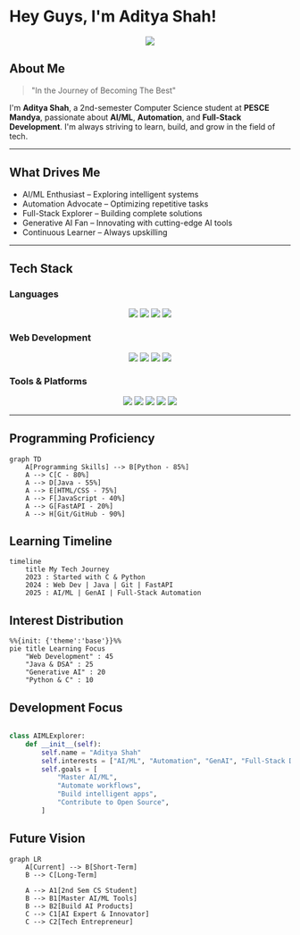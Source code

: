 # Hey Guys, I'm Aditya Shah!


<div align="center">
  <img src="https://capsule-render.vercel.app/api?type=waving&color=gradient&customColorList=6,11,20&height=140&section=header&text=AI%2FML%20Explorer&fontSize=36&fontAlignY=30&desc=Transforming%20Ideas%20into%20Intelligent%20Solutions&descAlignY=55&descAlign=50"/>
</div>

## About Me

> "In the Journey of Becoming The Best"

I'm **Aditya Shah**, a 2nd-semester Computer Science student at **PESCE Mandya**, passionate about **AI/ML**, **Automation**, and **Full-Stack Development**. I'm always striving to learn, build, and grow in the field of tech.

---

## What Drives Me

- AI/ML Enthusiast – Exploring intelligent systems  
- Automation Advocate – Optimizing repetitive tasks  
- Full-Stack Explorer – Building complete solutions  
- Generative AI Fan – Innovating with cutting-edge AI tools  
- Continuous Learner – Always upskilling  

---

## Tech Stack

### Languages

<p align="center">
  <img src="https://img.shields.io/badge/Python-3776AB?style=flat&logo=python&logoColor=white"/>
  <img src="https://img.shields.io/badge/C-00599C?style=flat&logo=c&logoColor=white"/>
  <img src="https://img.shields.io/badge/Java-ED8B00?style=flat&logo=openjdk&logoColor=white"/>
  <img src="https://img.shields.io/badge/JavaScript-F7DF1E?style=flat&logo=javascript&logoColor=black"/>
</p>

### Web Development

<p align="center">
  <img src="https://img.shields.io/badge/HTML5-E34F26?style=flat&logo=html5&logoColor=white"/>
  <img src="https://img.shields.io/badge/CSS3-1572B6?style=flat&logo=css3&logoColor=white"/>
  <img src="https://img.shields.io/badge/FastAPI-009688?style=flat&logo=fastapi&logoColor=white"/>
  <img src="https://img.shields.io/badge/TypeScript-3178C6?style=flat&logo=typescript&logoColor=white"/>
</p>

### Tools & Platforms

<p align="center">
  <img src="https://img.shields.io/badge/Git-F05032?style=flat&logo=git&logoColor=white"/>
  <img src="https://img.shields.io/badge/GitHub-181717?style=flat&logo=github&logoColor=white"/>
  <img src="https://img.shields.io/badge/Render-46E3B7?style=flat&logo=render&logoColor=white"/>
  <img src="https://img.shields.io/badge/Netlify-00C7B7?style=flat&logo=netlify&logoColor=white"/>
  <img src="https://img.shields.io/badge/VS%20Code-007ACC?style=flat&logo=visual-studio-code&logoColor=white"/>
</p>

---

## Programming Proficiency

```mermaid
graph TD
    A[Programming Skills] --> B[Python - 85%]
    A --> C[C - 80%]
    A --> D[Java - 55%]
    A --> E[HTML/CSS - 75%]
    A --> F[JavaScript - 40%]
    A --> G[FastAPI - 20%]
    A --> H[Git/GitHub - 90%]
```

## Learning Timeline 

```mermaid
timeline
    title My Tech Journey
    2023 : Started with C & Python
    2024 : Web Dev | Java | Git | FastAPI
    2025 : AI/ML | GenAI | Full-Stack Automation
```

## Interest Distribution

```mermaid
%%{init: {'theme':'base'}}%%
pie title Learning Focus
    "Web Development" : 45
    "Java & DSA" : 25
    "Generative AI" : 20
    "Python & C" : 10

```

## Development Focus

```python

class AIMLExplorer:
    def __init__(self):
        self.name = "Aditya Shah"
        self.interests = ["AI/ML", "Automation", "GenAI", "Full-Stack Dev"]
        self.goals = [
            "Master AI/ML",
            "Automate workflows",
            "Build intelligent apps",
            "Contribute to Open Source",
        ]

```


## Future Vision 

```mermaid
graph LR
    A[Current] --> B[Short-Term]
    B --> C[Long-Term]

    A --> A1[2nd Sem CS Student]
    B --> B1[Master AI/ML Tools]
    B --> B2[Build AI Products]
    C --> C1[AI Expert & Innovator]
    C --> C2[Tech Entrepreneur]

```
